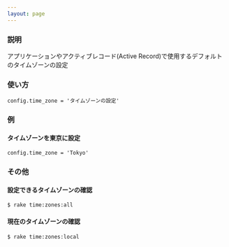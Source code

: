 ```yaml
---
layout: page
---
```


### 説明

アプリケーションやアクティブレコード(Active Record)で使用するデフォルトのタイムゾーンの設定

### 使い方

    config.time_zone = 'タイムゾーンの設定'

### 例

#### タイムゾーンを東京に設定

    config.time_zone = 'Tokyo'

### その他

#### 設定できるタイムゾーンの確認

    $ rake time:zones:all

#### 現在のタイムゾーンの確認

    $ rake time:zones:local
